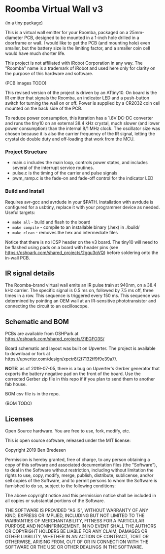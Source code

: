 # Roomba Virtual Wall v3
(in a tiny package)

This is a virtual wall emitter for your Roomba, packaged on a 25mm-diameter PCB,
designed to be mounted in a 1-inch hole drilled in a doorframe or wall. I would
like to get the PCB (and mounting hole) even smaller, but the battery size is
the limiting factor, and a smaller coin cell would have much shorter life.

This project is not affiliated with iRobot Corporation in any way.
The "Roomba" name is a trademark of iRobot and used here only for clarity on the
purpose of this hardware and software.

(PCB images TODO)

This revised version of the project is driven by an ATtiny10. On board is the IR
emitter that signals the Roomba, an indicator LED and a push-button switch for
turning the wall on or off. Power is supplied by a CR2032 coin cell mounted on
the back side of the PCB.

To reduce power consumption, this iteration has a 1.8V DC-DC converter and runs
the tiny10 on an external 38.4 kHz crystal, much slower (and lower power consumption)
than the internal 8/1 MHz clock. The oscillator size was chosen because it is also
the carrier frequency of the IR signal, letting the crystal do double duty and
off-loading that work from the MCU.

### Project Structure

* main.c includes the main loop, controls power states, and includes several of
the interrupt service routines.
* pulse.c is the timing of the carrier and pulse signals
* pwm_ramp.c is the fade-on and fade-off control for the indicator LED

### Build and Install

Requires avr-gcc and avrdude in your $PATH. Installation with avrdude is configured
for a usbtiny, replace it with your programmer device as needed. Useful targets:

* `make all` - build and flash to the board
* `make compile` - compile to an installable binary (.hex) in ./build/
* `make clean` - removes the hex and intermediate files

Notice that there is no ICSP header on the v3 board. The tiny10 will need to be
flashed using pads on a board with header pins (see https://oshpark.com/shared_projects/2gqu3qVQ)
before soldering onto the in-wall PCB.

## IR signal details

The Roomba-brand virtual wall emits an IR pulse train at 940nm, on a
38.4 kHz carrier. The specific signal is 0.5 ms on, followed by 7.5 ms off,
three times in a row. This sequence is triggered every 150 ms. This sequence
was determined by pointing an OEM wall at an IR-sensitive phototransistor and
connecting the circuit to an oscilloscope.

## Schematic and BOM

PCBs are available from OSHPark at https://oshpark.com/shared_projects/ZjEGFO3S/

Board schematic and layout was built on Upverter. The project is available to download or
fork at https://upverter.com/design/xpctr8/2f7132ff9f9e39a7/.

**NOTE:** as of 2019-07-05,
there is a bug on Upverter's Gerber generator that exports the battery negative
pad on the front of the board. Use the corrected Gerber zip file in this repo if
if you plan to send them to another fab house.

BOM csv file is in the repo.

(BOM TODO)

## Licenses

Open Source hardware. You are free to use, fork, modify, etc.

This is open source software, released under the MIT license:

Copyright 2019 Ben Bredesen

Permission is hereby granted, free of charge, to any person obtaining a copy of
this software and associated documentation files (the "Software"), to deal in
the Software without restriction, including without limitation the rights to
use, copy, modify, merge, publish, distribute, sublicense, and/or sell copies of
the Software, and to permit persons to whom the Software is furnished to do so,
subject to the following conditions:

The above copyright notice and this permission notice shall be included in all
copies or substantial portions of the Software.

THE SOFTWARE IS PROVIDED "AS IS", WITHOUT WARRANTY OF ANY KIND, EXPRESS OR
IMPLIED, INCLUDING BUT NOT LIMITED TO THE WARRANTIES OF MERCHANTABILITY, FITNESS
FOR A PARTICULAR PURPOSE AND NONINFRINGEMENT. IN NO EVENT SHALL THE AUTHORS OR
COPYRIGHT HOLDERS BE LIABLE FOR ANY CLAIM, DAMAGES OR OTHER LIABILITY, WHETHER
IN AN ACTION OF CONTRACT, TORT OR OTHERWISE, ARISING FROM, OUT OF OR IN
CONNECTION WITH THE SOFTWARE OR THE USE OR OTHER DEALINGS IN THE SOFTWARE.
